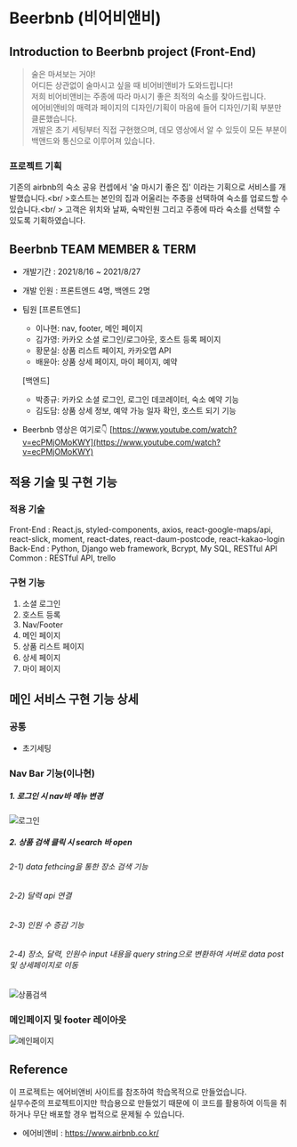# Beerbnb (비어비앤비)

## Introduction to Beerbnb project (Front-End)

> 술은 마셔보는 거야! <br/>어디든 상관없이 술마시고 싶을 때 비어비앤비가 도와드립니다!<br/> 저희 비어비앤비는 주종에 따라 마시기 좋은 최적의 숙소를 찾아드립니다. <br/>
> 에어비앤비의 매력과 페이지의 디자인/기획이 마음에 들어 디자인/기획 부분만 클론했습니다. <br/>
> 개발은 초기 세팅부터 직접 구현했으며, 데모 영상에서 알 수 있듯이 모든 부분이 백앤드와 통신으로 이루어져 있습니다.

### **프로젝트 기획**
기존의 airbnb의 숙소 공유 컨셉에서 '술 마시기 좋은 집' 이라는 기획으로 서비스를 개발했습니다.<br/ >호스트는 본인의 집과 어울리는 주종을 선택하여 숙소를 업로드할 수 있습니다.<br/ > 고객은 위치와 날짜, 숙박인원 그리고 주종에 따라 숙소를 선택할 수 있도록 기획하였습니다. 

## Beerbnb TEAM MEMBER & TERM

- 개발기간 : 2021/8/16 ~ 2021/8/27
- 개발 인원 : 프론트엔드 4명, 백엔드 2명
- 팀원
  [프론트엔드]

  - 이나현: nav, footer, 메인 페이지
  - 김가영: 카카오 소셜 로그인/로그아웃, 호스트 등록 페이지
  - 황문실: 상품 리스트 페이지, 카카오맵 API
  - 배윤아: 상품 상세 페이지, 마이 페이지, 예약
    <br/>

  [백엔드] <br/>

  - 박종규: 카카오 소셜 로그인, 로그인 데코레이터, 숙소 예약 기능<br/>
  - 김도담: 상품 상세 정보, 예약 가능 일자 확인, 호스트 되기 기능

- Beerbnb 영상은 여기로👇
  [https://www.youtube.com/watch?v=ecPMjOMoKWY](https://www.youtube.com/watch?v=ecPMjOMoKWY)

## 적용 기술 및 구현 기능

### 적용 기술

Front-End : React.js, styled-components, axios, react-google-maps/api, react-slick, moment, react-dates, react-daum-postcode, react-kakao-login <br/>
Back-End : Python, Django web framework, Bcrypt, My SQL, RESTful API<br/>
Common : RESTful API, trello <br/>

### 구현 기능

1. 소셜 로그인
2. 호스트 등록
3. Nav/Footer
4. 메인 페이지
5. 상품 리스트 페이지
6. 상세 페이지
7. 마이 페이지

## 메인 서비스 구현 기능 상세 

### 공통
- 초기세팅

### Nav Bar 기능(이나현)
##### 1. 로그인 시 nav바 메뉴 변경
![로그인](https://user-images.githubusercontent.com/60104321/136532533-4b9b50db-23c6-424e-b3cf-e6b32d4c5a90.gif)

##### 2. 상품 검색 클릭 시 search 바 open
 ###### 2-1) data fethcing을 통한 장소 검색 기능
 ###### 2-2) 달력 api 연결
 ###### 2-3) 인원 수 증감 기능 
 ###### 2-4) 장소, 달력, 인원수 input 내용을 query string으로 변환하여 서버로 data post 및 상세페이지로 이동
 ![상품검색](https://user-images.githubusercontent.com/60104321/136532560-a3e3c7f8-a6dd-4b74-abb9-7886370e656b.gif)

### 메인페이지 및 footer 레이아웃
![메인페이지](https://user-images.githubusercontent.com/60104321/136532595-210fab38-f493-40c2-9cba-154290ae4426.gif)

## Reference

이 프로젝트는 에어비앤비 사이트를 참조하여 학습목적으로 만들었습니다.<br/>
실무수준의 프로젝트이지만 학습용으로 만들었기 때문에 이 코드를 활용하여 이득을 취하거나 무단 배포할 경우 법적으로 문제될 수 있습니다.<br/>

- 에어비앤비 : https://www.airbnb.co.kr/
